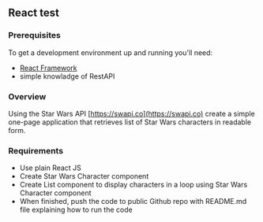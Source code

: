## React test

### Prerequisites

To get a development environment up and running you'll need:
* [React Framework](https://reactjs.org)
* simple knowladge of RestAPI

### Overview

Using the Star Wars API [https://swapi.co](https://swapi.co) create a simple one-page application that retrieves list of Star Wars characters in readable form.

### Requirements

* Use plain React JS
* Create Star Wars Character component
* Create List component to display characters in a loop using Star Wars Character component
* When finished, push the code to public Github repo with README.md file explaining how to run the code

